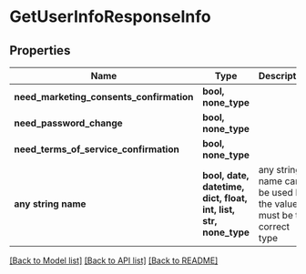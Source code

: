 # GetUserInfoResponseInfo


## Properties
Name | Type | Description | Notes
------------ | ------------- | ------------- | -------------
**need_marketing_consents_confirmation** | **bool, none_type** |  | [optional] 
**need_password_change** | **bool, none_type** |  | [optional] 
**need_terms_of_service_confirmation** | **bool, none_type** |  | [optional] 
**any string name** | **bool, date, datetime, dict, float, int, list, str, none_type** | any string name can be used but the value must be the correct type | [optional]

[[Back to Model list]](../README.md#documentation-for-models) [[Back to API list]](../README.md#documentation-for-api-endpoints) [[Back to README]](../README.md)


